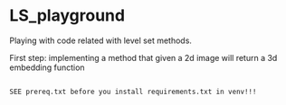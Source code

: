# LS_playground
Playing with code related with level set methods.

First step: implementing a method that given a 2d image will return a 3d embedding function

~~~

SEE prereq.txt before you install requirements.txt in venv!!!
